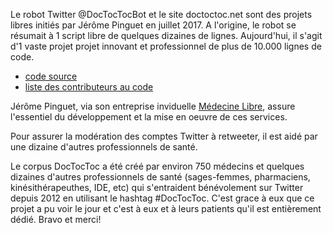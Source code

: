 Le robot Twitter @DocTocTocBot et le site doctoctoc.net sont des projets libres initiés par Jérôme Pinguet en juillet 2017. A l'origine, le robot se résumait à 1 script libre de quelques dizaines de lignes. Aujourd'hui, il s'agit d'1 vaste projet projet innovant et professionnel de plus de 10.000 lignes de code.

* [code source](https://github.com/doctoctoc/doctoctocbot)
* [liste des contributeurs au code](https://github.com/DocTocToc/doctoctocbot/graphs/contributors)

Jérôme Pinguet, via son entreprise inviduelle [Médecine Libre](https://medecinelibre.com), assure l'essentiel du développement et la mise en oeuvre de ces services.

Pour assurer la modération des comptes Twitter à retweeter, il est aidé par une dizaine d'autres professionnels de santé.

Le corpus DocTocToc a été créé par environ 750 médecins et quelques dizaines d'autres professionnels de santé (sages-femmes, pharmaciens, kinésithérapeuthes, IDE, etc) qui s'entraident bénévolement sur Twitter depuis 2012 en utilisant le hashtag #DocTocToc. C'est grace à eux que ce projet a pu voir le jour et c'est à eux et à leurs patients qu'il est entièrement dédié. Bravo et merci!